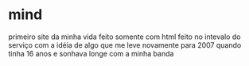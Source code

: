 # mind
primeiro site da minha vida feito somente com html
feito no intevalo do serviço
com a idéia de algo que me leve novamente para 2007
quando tinha 16 anos e sonhava longe com a minha banda
